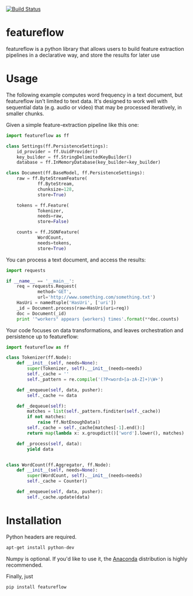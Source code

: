 [![Build Status](https://travis-ci.org/JohnVinyard/featureflow.svg?branch=master)](https://travis-ci.org/JohnVinyard/featureflow)
# featureflow
featureflow is a python library that allows users to build feature extraction pipelines in a declarative way, and store the results for later use

# Usage

The following example computes word frequency in a text document, but featureflow
isn't limited to text data.  It's designed to work well with sequential data 
(e.g. audio or video) that may be processed iteratively, in smaller chunks.

Given a simple feature-extraction pipeline like this one:

```python
import featureflow as ff

class Settings(ff.PersistenceSettings):
    id_provider = ff.UuidProvider()
    key_builder = ff.StringDelimitedKeyBuilder()
    database = ff.InMemoryDatabase(key_builder=key_builder)

class Document(ff.BaseModel, ff.PersistenceSettings):
    raw = ff.ByteStreamFeature(
            ff.ByteStream,
            chunksize=128,
            store=True)

    tokens = ff.Feature(
            Tokenizer,
            needs=raw,
            store=False)

    counts = ff.JSONFeature(
            WordCount,
            needs=tokens,
            store=True)
```

You can process a text document, and access the results:

```python
import requests

if __name__ == '__main__':
    req = requests.Request(
            method='GET',
            url='http://www.something.com/something.txt')
    HasUri = namedtuple('HasUri', ['uri'])
    _id = Document.process(raw=HasUri(uri=req))
    doc = Document(_id)
    print '"workers" appears {workers} times'.format(**doc.counts)
```

Your code focuses on data transformations, and leaves orchestration and persistence
up to featureflow:

```python
import featureflow as ff

class Tokenizer(ff.Node):
    def __init__(self, needs=None):
        super(Tokenizer, self).__init__(needs=needs)
        self._cache = ''
        self._pattern = re.compile('(?P<word>[a-zA-Z]+)\W+')

    def _enqueue(self, data, pusher):
        self._cache += data

    def _dequeue(self):
        matches = list(self._pattern.finditer(self._cache))
        if not matches:
            raise ff.NotEnoughData()
        self._cache = self._cache[matches[-1].end():]
        return map(lambda x: x.groupdict()['word'].lower(), matches)

    def _process(self, data):
        yield data


class WordCount(ff.Aggregator, ff.Node):
    def __init__(self, needs=None):
        super(WordCount, self).__init__(needs=needs)
        self._cache = Counter()

    def _enqueue(self, data, pusher):
        self._cache.update(data)
```

# Installation

Python headers are required.

```bash
apt-get install python-dev
```

Numpy is optional.  If you'd like to use it, the [Anaconda](https://www.continuum.io/downloads) distribution is highly recommended.

Finally, just

```bash
pip install featureflow
```





